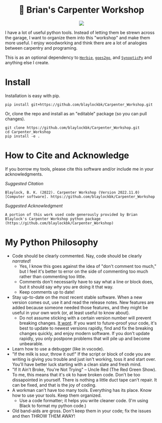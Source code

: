<div align=center>

<h1> 🧰 Brian's Carpenter Workshop</h1>


<a href="https://zenodo.org/badge/latestdoi/337500272"><img src="https://zenodo.org/badge/337500272.svg"></a>

    
</div>

I have a lot of useful python tools. Instead of letting them be strewn across the garage, I want to organize them into this "workshop" and make them more useful. I enjoy woodworking and think there are a lot of analogies between carpentry and programing.

This is as an optional dependency to [`Herbie`](https://github.com/blaylockbk/Herbie), [`goes2go`](https://github.com/blaylockbk/goes2go), and [`SynopticPy`](https://github.com/blaylockbk/SynopticPy) and anything else I create.

# Install

Installation is easy with pip.

```
pip install git+https://github.com/blaylockbk/Carpenter_Workshop.git
```

Or, clone the repo and install as an "editable" package (so you can pull changes).

```
git clone https://github.com/blaylockbk/Carpenter_Workshop.git
cd Carpenter_Workshop
pip install -e .
```

# How to Cite and Acknowledge
If you borrow my tools, please cite this software and/or include me in your acknowledgments.

*Suggested Citation*

```
Blaylock, B. K. (2022). Carpenter Workshop (Version 2022.11.0) [Computer software]. https://github.com/blaylockbk/Carpenter_Workshop
```

*Suggested Acknowledgment*
```
A portion of this work used code generously provided by Brian Blaylock's Carpenter Workshop python package (https://github.com/blaylockbk/Carpenter_Workshop)
```


# My Python Philosophy

- Code should be clearly commented. Nay, code should be clearly _narrated_! 
    - Yes, I know this goes against the idea of "don't comment too much," but I feel it's better to error on the side of commenting too much rather than commenting too little.
    - Comments don't necessarily have to say what a line or block does, but it should say _why_ you are doing it that way.
    - Keep comments up to date!
- Stay up-to-date on the most recent stable software. When a new version comes out, use it and read the release notes. New features are added because someone needed those features, and they might be useful in your own work (or, at least useful to know about).
    - Do not assume sticking with a certain version number will prevent breaking changes. [It wont](https://hynek.me/articles/semver-will-not-save-you/). If you want to future-proof your code, it's best to update to newest versions rapidly, find and fix the breaking changes quickly, and enjoy modern software. If you don't update rapidly, you only postpone problems that will pile up and become unbearable. 
- Learn how to use a debugger (like in vscode).
- "If the milk is sour, throw it out!" If the script or block of code you are writing is giving you trouble and just isn't working, toss it and start over. You'll have better luck starting with a clean slate and fresh mind. 
- "If It Ain't Broke, You're Not Trying" – Uncle Red (The Red Green Show). To me, this means that it's ok to have broken code. Don't be too dissapointed in yourself. There is nothing a little duct tape can't repair. It can be fixed, and that is the joy of coding.
- A workman can't have too many tools. Everything has its place. Know how to use your tools. Keep them organized.
    - Use a code formatter; it helps you write cleaner code. (I'm using Black to format my python code.)
- Old band-aids are gross. Don't keep them in your code; fix the issues and then THROW THEM AWAY!
